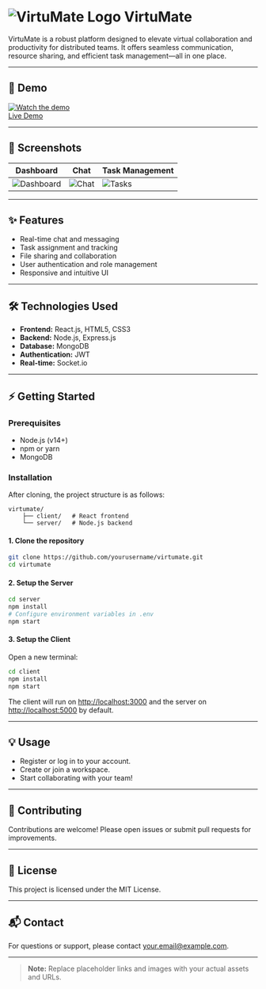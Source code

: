 # ![VirtuMate Logo](./client/public/virtumate.png) VirtuMate

VirtuMate is a robust platform designed to elevate virtual collaboration and productivity for distributed teams. It offers seamless communication, resource sharing, and efficient task management—all in one place.

---

## 🚀 Demo

[![Watch the demo](./assets/demo-thumbnail.png)](https://youtu.be/your-demo-video-link)  
[Live Demo](https://virtumate.live)

---

## 📸 Screenshots

| Dashboard | Chat | Task Management |
|-----------|------|----------------|
| ![Dashboard](./assets/screenshots/dashboard.png) | ![Chat](./assets/screenshots/chat.png) | ![Tasks](./assets/screenshots/tasks.png) |

---

## ✨ Features

- Real-time chat and messaging
- Task assignment and tracking
- File sharing and collaboration
- User authentication and role management
- Responsive and intuitive UI

---

## 🛠️ Technologies Used

- **Frontend:** React.js, HTML5, CSS3
- **Backend:** Node.js, Express.js
- **Database:** MongoDB
- **Authentication:** JWT
- **Real-time:** Socket.io

---

## ⚡ Getting Started

### Prerequisites

- Node.js (v14+)
- npm or yarn   
- MongoDB

### Installation

After cloning, the project structure is as follows:

```
virtumate/
    ├── client/   # React frontend
    └── server/   # Node.js backend
```

#### 1. Clone the repository

```bash
git clone https://github.com/yourusername/virtumate.git
cd virtumate
```

#### 2. Setup the Server

```bash
cd server
npm install
# Configure environment variables in .env
npm start
```

#### 3. Setup the Client

Open a new terminal:

```bash
cd client
npm install
npm start
```

The client will run on [http://localhost:3000](http://localhost:3000) and the server on [http://localhost:5000](http://localhost:5000) by default.

---

## 💡 Usage

- Register or log in to your account.
- Create or join a workspace.
- Start collaborating with your team!

---

## 🤝 Contributing

Contributions are welcome! Please open issues or submit pull requests for improvements.

---

## 📄 License

This project is licensed under the MIT License.

---

## 📬 Contact

For questions or support, please contact [your.email@example.com](mailto:your.email@example.com).

---

> **Note:** Replace placeholder links and images with your actual assets and URLs.